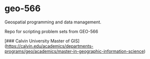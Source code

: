 # geo-566
Geospatial programming and data management.

Repo for scripting problem sets from GEO-566


[### Calvin University Master of GIS] (https://calvin.edu/academics/departments-programs/geo/academics/master-in-geographic-information-science)

